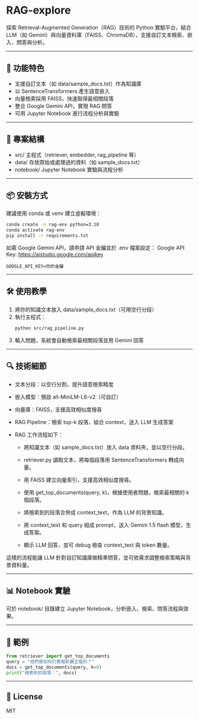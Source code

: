 
# RAG-explore

探索 Retrieval-Augmented Generation（RAG）技術的 Python 實驗平台，結合 LLM（如 Gemini）與向量資料庫（FAISS、ChromaDB），支援自訂文本檢索、嵌入、問答與分析。

---

## 🚀 功能特色

- 支援自訂文本（如 data/sample_docs.txt）作為知識庫
- 以 SentenceTransformers 產生語意嵌入
- 向量檢索採用 FAISS，快速取得最相關段落
- 整合 Google Gemini API，實現 RAG 問答
- 可用 Jupyter Notebook 進行流程分析與實驗

---

## 📁 專案結構

- src/        主程式（retriever, embedder, rag_pipeline 等）
- data/       存放原始或處理過的資料（如 sample_docs.txt）
- notebook/   Jupyter Notebook 實驗與流程分析

---

## 📦 安裝方式

建議使用 conda 或 venv 建立虛擬環境：

```bash
conda create -n rag-env python=3.10
conda activate rag-env
pip install -r requirements.txt
```

如需 Google Gemini API，請申請 API 金鑰並於 .env 檔案設定：
Google API Key: https://aistudio.google.com/apikey
```
GOOGLE_API_KEY=你的金鑰
```

---

## 🛠️ 使用教學

1. 將你的知識文本放入 data/sample_docs.txt（可用空行分段）
2. 執行主程式：
   ```bash
   python src/rag_pipeline.py
   ```
3. 輸入問題，系統會自動檢索最相關段落並用 Gemini 回答

---

## 🔍 技術細節

- 文本分段：以空行分割，提升語意檢索精度
- 嵌入模型：預設 all-MiniLM-L6-v2（可自訂）
- 向量庫：FAISS，支援高效相似度搜尋
- RAG Pipeline：檢索 top-k 段落，組合 context，送入 LLM 生成答案
- RAG 工作流程如下：

   - 將知識文本（如 sample_docs.txt）放入 data 資料夾，並以空行分段。

   - retriever.py 讀取文本，將每個段落用 SentenceTransformers 轉成向量。

   - 用 FAISS 建立向量索引，支援高效相似度搜尋。

   - 使用 get_top_documents(query, k)，根據使用者問題，檢索最相關的 k 個段落。

   - 將檢索到的段落合併成 context_text，作為 LLM 的背景知識。

   - 將 context_text 和 query 組成 prompt，送入 Gemini 1.5 flash 模型，生成答案。

   - 顯示 LLM 回答，並可 debug 檢查 context_text 與 token 數量。

這樣的流程能讓 LLM 針對自訂知識庫做精準問答，並可依需求調整檢索策略與背景資料量。

---

## 📊 Notebook 實驗

可於 notebook/ 目錄建立 Jupyter Notebook，分析嵌入、檢索、問答流程與效果。

---

## 📝 範例

```python
from retriever import get_top_documents
query = "他們是如何打敗暗影霸王龍的？"
docs = get_top_documents(query, k=8)
print("檢索到的段落：", docs)
```


---

## 📄 License

MIT

